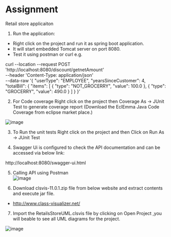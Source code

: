 # Assignment
Retail store applicaiton

1) Run the application: 
 
 - Right click on the project and run it as spring boot application.
 - It will start embedded Tomcat server on port 8080.
 - Test it using postman or curl
 e.g. 
 
 curl --location --request POST 'http://localhost:8080/discount/getnetAmount' \
--header 'Content-Type: application/json' \
--data-raw '{
    "userType": "EMPLOYEE",
    "yearsSinceCustomer": 4,
    "totalBill": {
        "items": [
            {
                "type": "NOT_GROCERRY",
                "value": 100.0
            },
            {
                "type": "GROCERRY",
                "value": 490.0
            }
        ]
    }
}'

2) For Code coverage Right click on the project then Coverage As -> JUnit Test to generate coverage report  (Download the EclEmma Java Code Coverage from eclipse market place.)

![image](https://user-images.githubusercontent.com/6484152/132824929-30f8cbe6-60be-441c-a941-1252d15365de.png)

3) To Run the unit tests Right click on the project and then Click on Run As -> JUnit Test

4) Swagger Ui is configured to check the API documentation and can be accessed via below link:

http://localhost:8080/swagger-ui.html
   

5) Calling API using Postman    
![image](https://user-images.githubusercontent.com/6484152/132824137-ae6aa021-c0b5-41b0-950c-357fe814a4a2.png)

6) Download clsvis-11.0.1.zip file from  below website and extract contents and execute jar file.
 
 - http://www.class-visualizer.net/ 

7) Import the RetailsStoreUML.clsvis file by clicking on Open Project ,you will beable to see all UML diagrams for the project.
 
![image](https://user-images.githubusercontent.com/6484152/132836914-299835b7-e845-4709-9b79-f470ee18c342.png)

